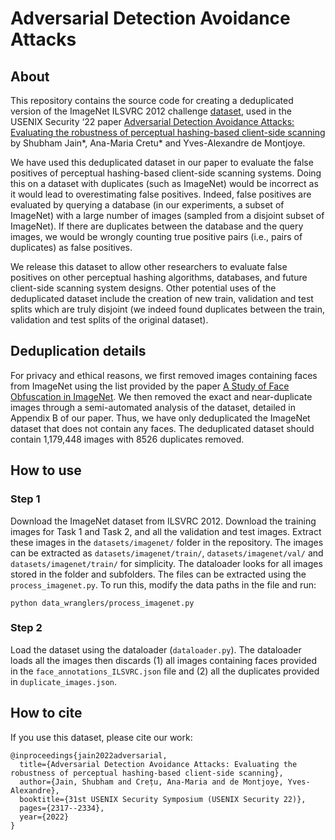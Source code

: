 # Adversarial Detection Avoidance Attacks

## About

This repository contains the source code for creating a deduplicated version of the ImageNet ILSVRC 2012 challenge [dataset](https://www.image-net.org/challenges/LSVRC/2012/), used in the USENIX Security ‘22 paper [Adversarial Detection Avoidance Attacks: Evaluating the robustness of perceptual hashing-based client-side scanning](https://arxiv.org/abs/2106.09820) by Shubham Jain*, Ana-Maria Cretu* and Yves-Alexandre de Montjoye.

We have used this deduplicated dataset in our paper to evaluate the false positives of perceptual hashing-based client-side scanning systems. Doing this on a dataset with duplicates (such as ImageNet) would be incorrect as it would lead to overestimating false positives. Indeed, false positives are evaluated by querying a database (in our experiments, a subset of ImageNet) with a large number of images (sampled from a disjoint subset of ImageNet). If there are duplicates between the database and the query images, we would be wrongly counting true positive pairs (i.e., pairs of duplicates) as false positives.

We release this dataset to allow other researchers to evaluate false positives on other perceptual hashing algorithms, databases, and future client-side scanning system designs. Other potential uses of the deduplicated dataset include the creation of new train, validation and test splits which are truly disjoint (we indeed found duplicates between the train, validation and test splits of the original dataset).

## Deduplication details

For privacy and ethical reasons, we first removed images containing faces from ImageNet using the list provided by the paper [A Study of Face Obfuscation in ImageNet](https://arxiv.org/abs/2103.06191https://github.com/princetonvisualai/imagenet-face-obfuscation/blob/main/README.md). We then removed the exact and near-duplicate images through a semi-automated analysis of the dataset, detailed in Appendix B of our paper. Thus, we have only deduplicated the ImageNet dataset that does not contain any faces. The deduplicated dataset should contain 1,179,448 images with 8526 duplicates removed.

## How to use

### Step 1
Download the ImageNet dataset from ILSVRC 2012. Download the training images for Task 1 and Task 2, and all the validation and test images. Extract these images in the `datasets/imagenet/` folder in the repository. The images can be extracted as `datasets/imagenet/train/`, `datasets/imagenet/val/` and `datasets/imagenet/train/` for simplicity. The dataloader looks for all images stored in the folder and subfolders. The files can be extracted using the `process_imagenet.py`. To run this, modify the data paths in the file and run:
```
python data_wranglers/process_imagenet.py
```

### Step 2

Load the dataset using the dataloader (`dataloader.py`). The dataloader loads all the images then discards (1) all images containing faces provided in the `face_annotations_ILSVRC.json` file and (2) all the duplicates provided in `duplicate_images.json`.



## How to cite

If you use this dataset, please cite our work:

```
@inproceedings{jain2022adversarial,
  title={Adversarial Detection Avoidance Attacks: Evaluating the robustness of perceptual hashing-based client-side scanning},
  author={Jain, Shubham and Crețu, Ana-Maria and de Montjoye, Yves-Alexandre},
  booktitle={31st USENIX Security Symposium (USENIX Security 22)},
  pages={2317--2334},
  year={2022}
}
```
